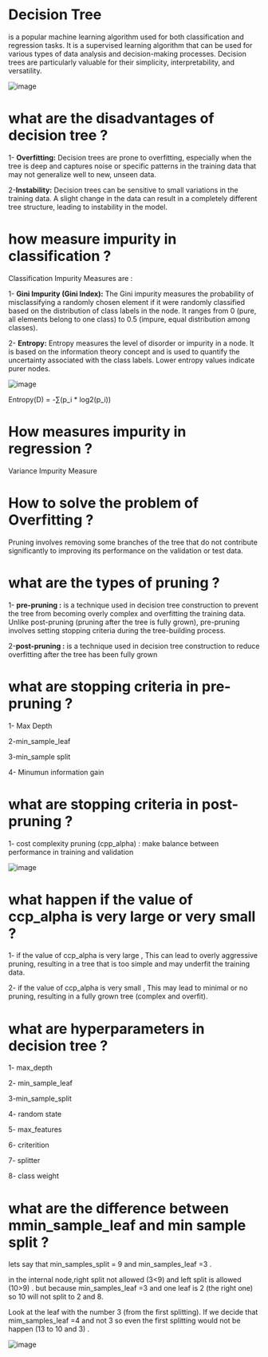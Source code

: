 # Decision Tree
is a popular machine learning algorithm used for both classification and regression tasks. It is a supervised learning algorithm that can be used for various types of data analysis and decision-making processes. Decision trees are particularly valuable for their simplicity, interpretability, and versatility.

![image](https://cdn-cashy-static-assets.lucidchart.com/lucidspark/marketing/blog/2020Q4/decision-tree/Decision-tree.png)


# what are the disadvantages of decision tree ?
1- **Overfitting:** Decision trees are prone to overfitting, especially when the tree is deep and captures noise or specific patterns in the training data that may not generalize well to new, unseen data.


2-**Instability:** Decision trees can be sensitive to small variations in the training data. A slight change in the data can result in a completely different tree structure, leading to instability in the model.


# how measure impurity in classification ?
Classification Impurity Measures are :

1- **Gini Impurity (Gini Index):** The Gini impurity measures the probability of misclassifying a randomly chosen element if it were randomly classified based on the distribution of class labels in the node. It ranges from 0 (pure, all elements belong to one class) to 0.5 (impure, equal distribution among classes).

2- **Entropy:** Entropy measures the level of disorder or impurity in a node. It is based on the information theory concept and is used to quantify the uncertainty associated with the class labels. Lower entropy values indicate purer nodes.

![image](https://aiplanet.com/blog/wp-content/uploads/2021/04/Entropy_3.png)


Entropy(D) = -∑(p_i * log2(p_i))


# How measures impurity in regression ?

Variance Impurity Measure

# How to solve the problem of Overfitting ?
Pruning involves removing some branches of the tree that do not contribute significantly to improving its performance on the validation or test data.

# what are the types of pruning ?
1- **pre-pruning :** is a technique used in decision tree construction to prevent the tree from becoming overly complex and overfitting the training data. Unlike post-pruning (pruning after the tree is fully grown), pre-pruning involves setting stopping criteria during the tree-building process.

2-**post-pruning :** is a technique used in decision tree construction to reduce overfitting after the tree has been fully grown

# what are stopping criteria in pre-pruning ?

1- Max Depth 

2-min_sample_leaf

3-min_sample split

4- Minumun information gain

# what are stopping criteria in post-pruning ?

1- cost complexity pruning (cpp_alpha) : make balance between performance in training and validation 

![image](https://cdn.analyticsvidhya.com/wp-content/uploads/2020/10/Image-7.png)

 # what happen if the value of ccp_alpha is very large or very small ?
 
1- if the value of ccp_alpha is very large , This can lead to overly aggressive pruning, resulting in a tree that is too simple and may underfit the training data.

2- if the value of ccp_alpha is very small , This may lead to minimal or no pruning, resulting in a fully grown tree (complex and overfit).


# what are hyperparameters in decision tree ?

1- max_depth 

2- min_sample_leaf

3-min_sample_split

4- random state 

5- max_features 

6- criterition

7- splitter 

8- class weight 



 # what are the difference between mmin_sample_leaf and min sample split ?

lets say that min_samples_split = 9 and min_samples_leaf =3 .

in the internal node,right split not allowed (3<9) and left split is allowed (10>9) . but because min_samples_leaf =3 and one leaf is 2 (the right one) so 10 will not split to 2 and 8.

Look at the leaf with the number 3 (from the first splitting). If we decide that mim_samples_leaf =4 and not 3 so even the first splitting would not be happen (13 to 10 and 3) .


![image](https://i.stack.imgur.com/8mESd.png)
